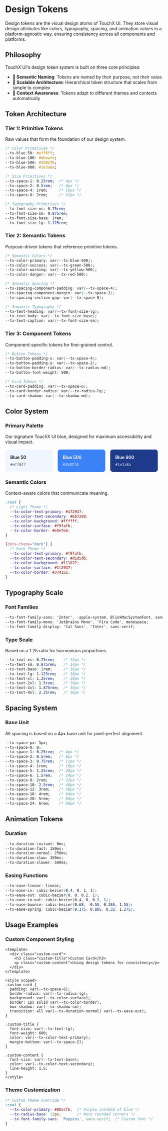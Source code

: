 # Design Tokens

Design tokens are the visual design atoms of TouchX UI. They store visual design attributes like colors, typography, spacing, and animation values in a platform-agnostic way, ensuring consistency across all components and platforms.

## Philosophy

TouchX UI's design token system is built on three core principles:

- **🎯 Semantic Naming**: Tokens are named by their purpose, not their value
- **🔄 Scalable Architecture**: Hierarchical token structure that scales from simple to complex
- **🌈 Context Awareness**: Tokens adapt to different themes and contexts automatically

## Token Architecture

### Tier 1: Primitive Tokens
Raw values that form the foundation of our design system.

```css
/* Color Primitives */
--tx-blue-50: #eff6ff;
--tx-blue-100: #dbeafe;
--tx-blue-500: #3b82f6;
--tx-blue-900: #1e3a8a;

/* Size Primitives */
--tx-space-1: 0.25rem;  /* 4px */
--tx-space-2: 0.5rem;   /* 8px */
--tx-space-4: 1rem;     /* 16px */
--tx-space-8: 2rem;     /* 32px */

/* Typography Primitives */
--tx-font-size-xs: 0.75rem;
--tx-font-size-sm: 0.875rem;
--tx-font-size-base: 1rem;
--tx-font-size-lg: 1.125rem;
```

### Tier 2: Semantic Tokens
Purpose-driven tokens that reference primitive tokens.

```css
/* Semantic Colors */
--tx-color-primary: var(--tx-blue-500);
--tx-color-success: var(--tx-green-500);
--tx-color-warning: var(--tx-yellow-500);
--tx-color-danger: var(--tx-red-500);

/* Semantic Spacing */
--tx-spacing-component-padding: var(--tx-space-4);
--tx-spacing-component-margin: var(--tx-space-2);
--tx-spacing-section-gap: var(--tx-space-8);

/* Semantic Typography */
--tx-text-heading: var(--tx-font-size-lg);
--tx-text-body: var(--tx-font-size-base);
--tx-text-caption: var(--tx-font-size-sm);
```

### Tier 3: Component Tokens
Component-specific tokens for fine-grained control.

```css
/* Button Tokens */
--tx-button-padding-x: var(--tx-space-4);
--tx-button-padding-y: var(--tx-space-2);
--tx-button-border-radius: var(--tx-radius-md);
--tx-button-font-weight: 500;

/* Card Tokens */
--tx-card-padding: var(--tx-space-6);
--tx-card-border-radius: var(--tx-radius-lg);
--tx-card-shadow: var(--tx-shadow-md);
```

## Color System

### Primary Palette
Our signature TouchX UI blue, designed for maximum accessibility and visual impact.

<div class="color-palette">
  <div class="color-swatch" style="background: #eff6ff;">
    <span class="color-name">Blue 50</span>
    <span class="color-value">#eff6ff</span>
  </div>
  <div class="color-swatch" style="background: #3b82f6; color: white;">
    <span class="color-name">Blue 500</span>
    <span class="color-value">#3b82f6</span>
  </div>
  <div class="color-swatch" style="background: #1e3a8a; color: white;">
    <span class="color-name">Blue 900</span>
    <span class="color-value">#1e3a8a</span>
  </div>
</div>

### Semantic Colors
Context-aware colors that communicate meaning.

```css
:root {
  /* Light Theme */
  --tx-color-text-primary: #1f2937;
  --tx-color-text-secondary: #6b7280;
  --tx-color-background: #ffffff;
  --tx-color-surface: #f9fafb;
  --tx-color-border: #e5e7eb;
}

[data-theme="dark"] {
  /* Dark Theme */
  --tx-color-text-primary: #f9fafb;
  --tx-color-text-secondary: #d1d5db;
  --tx-color-background: #111827;
  --tx-color-surface: #1f2937;
  --tx-color-border: #374151;
}
```

## Typography Scale

### Font Families
```css
--tx-font-family-sans: 'Inter', -apple-system, BlinkMacSystemFont, sans-serif;
--tx-font-family-mono: 'JetBrains Mono', 'Fira Code', monospace;
--tx-font-family-display: 'Cal Sans', 'Inter', sans-serif;
```

### Type Scale
Based on a 1.25 ratio for harmonious proportions.

```css
--tx-text-xs: 0.75rem;    /* 12px */
--tx-text-sm: 0.875rem;   /* 14px */
--tx-text-base: 1rem;     /* 16px */
--tx-text-lg: 1.125rem;   /* 18px */
--tx-text-xl: 1.25rem;    /* 20px */
--tx-text-2xl: 1.5rem;    /* 24px */
--tx-text-3xl: 1.875rem;  /* 30px */
--tx-text-4xl: 2.25rem;   /* 36px */
```

## Spacing System

### Base Unit
All spacing is based on a 4px base unit for pixel-perfect alignment.

```css
--tx-space-px: 1px;
--tx-space-0: 0;
--tx-space-1: 0.25rem;  /* 4px */
--tx-space-2: 0.5rem;   /* 8px */
--tx-space-3: 0.75rem;  /* 12px */
--tx-space-4: 1rem;     /* 16px */
--tx-space-5: 1.25rem;  /* 20px */
--tx-space-6: 1.5rem;   /* 24px */
--tx-space-8: 2rem;     /* 32px */
--tx-space-10: 2.5rem;  /* 40px */
--tx-space-12: 3rem;    /* 48px */
--tx-space-16: 4rem;    /* 64px */
--tx-space-20: 5rem;    /* 80px */
--tx-space-24: 6rem;    /* 96px */
```

## Animation Tokens

### Duration
```css
--tx-duration-instant: 0ms;
--tx-duration-fast: 150ms;
--tx-duration-normal: 250ms;
--tx-duration-slow: 350ms;
--tx-duration-slower: 500ms;
```

### Easing Functions
```css
--tx-ease-linear: linear;
--tx-ease-in: cubic-bezier(0.4, 0, 1, 1);
--tx-ease-out: cubic-bezier(0, 0, 0.2, 1);
--tx-ease-in-out: cubic-bezier(0.4, 0, 0.2, 1);
--tx-ease-bounce: cubic-bezier(0.68, -0.55, 0.265, 1.55);
--tx-ease-spring: cubic-bezier(0.175, 0.885, 0.32, 1.275);
```

## Usage Examples

### Custom Component Styling
```vue
<template>
  <div class="custom-card">
    <h3 class="custom-title">Custom Card</h3>
    <p class="custom-content">Using design tokens for consistency</p>
  </div>
</template>

<style scoped>
.custom-card {
  padding: var(--tx-space-6);
  border-radius: var(--tx-radius-lg);
  background: var(--tx-color-surface);
  border: 1px solid var(--tx-color-border);
  box-shadow: var(--tx-shadow-sm);
  transition: all var(--tx-duration-normal) var(--tx-ease-out);
}

.custom-title {
  font-size: var(--tx-text-lg);
  font-weight: 600;
  color: var(--tx-color-text-primary);
  margin-bottom: var(--tx-space-2);
}

.custom-content {
  font-size: var(--tx-text-base);
  color: var(--tx-color-text-secondary);
  line-height: 1.5;
}
</style>
```

### Theme Customization
```css
/* Custom theme override */
:root {
  --tx-color-primary: #8b5cf6;  /* Purple instead of blue */
  --tx-radius-base: 12px;       /* More rounded corners */
  --tx-font-family-sans: 'Poppins', sans-serif;  /* Custom font */
}
```

<style scoped>
.color-palette {
  display: flex;
  gap: 1rem;
  margin: 1rem 0;
}

.color-swatch {
  padding: 1rem;
  border-radius: 8px;
  min-width: 120px;
  display: flex;
  flex-direction: column;
  gap: 0.5rem;
}

.color-name {
  font-weight: 600;
  font-size: 0.875rem;
}

.color-value {
  font-family: monospace;
  font-size: 0.75rem;
  opacity: 0.8;
}
</style>
